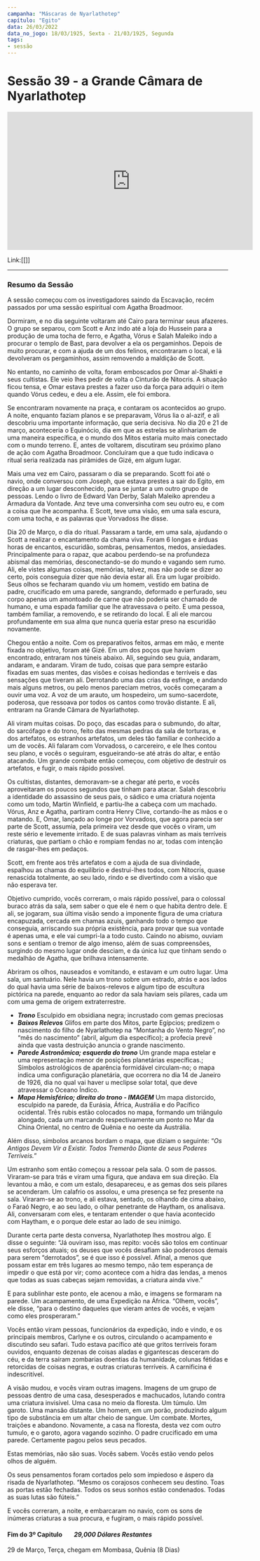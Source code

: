 ```yaml
---
campanha: "Máscaras de Nyarlathotep"
capítulo: "Egito"
data: 26/03/2022
data_no_jogo: 18/03/1925, Sexta - 21/03/1925, Segunda
tags: 
- sessão
---
```

# Sessão 39 - a Grande Câmara de Nyarlathotep  

<div align="center"><iframe width="560" height="315" src="https://www.youtube.com/embed/LYf6GT_SseM" title="YouTube video player" frameborder="0" allow="accelerometer; autoplay; clipboard-write; encrypted-media; gyroscope; picture-in-picture" allowfullscreen></iframe></div>

Link:[[]]

---
### Resumo da Sessão
A sessão começou com os investigadores saindo da Escavação, recém passados por uma sessão espiritual com Agatha Broadmoor.

Dormiram, e no dia seguinte voltaram até Cairo para terminar seus afazeres. O grupo se separou, com Scott e Anz indo até a loja do Hussein para a produção de uma tocha de ferro, e Agatha, Vórus e Salah Maleiko indo a procurar o templo de Bast, para devolver a ela os pergaminhos. Depois de muito procurar, e com a ajuda de um dos felinos, encontraram o local, e lá devolveram os pergaminhos, assim removendo a maldição de Scott.

No entanto, no caminho de volta, foram emboscados por Omar al-Shakti e seus cultistas. Ele veio lhes pedir de volta o Cinturão de Nitocris. A situação ficou tensa, e Omar estava prestes a fazer uso da força para adquiri o item quando Vórus cedeu, e deu a ele. Assim, ele foi embora.

Se encontraram novamente na praça, e contaram os acontecidos ao grupo. A noite, enquanto faziam planos e se preparavam, Vórus lia o al-azif, e ali descobriu uma importante informação, que seria decisiva. No dia 20 e 21 de março, aconteceria o Equinócio, dia em que as estrelas se alinhariam de uma maneira específica, e o mundo dos Mitos estaria muito mais conectado com o mundo terreno. E, antes de voltarem, discutiram seu próximo plano de ação com Agatha Broadmoor. Concluíram que a que tudo indicava o ritual seria realizada nas pirâmides de Gizé, em algum lugar.

Mais uma vez em Cairo, passaram o dia se preparando. Scott foi até o navio, onde conversou com Joseph, que estava prestes a sair do Egito, em direção a um lugar desconhecido, para se juntar a um outro grupo de pessoas. Lendo o livro de Edward Van Derby, Salah Maleiko aprendeu a Armadura da Vontade. Anz teve uma conversinha com seu outro eu, e com a coisa que lhe acompanha. E Scott, teve uma visão, em uma sala escura, com uma tocha, e as palavras que Vorvadoss lhe disse.

Dia 20 de Março, o dia do ritual. Passaram a tarde, em uma sala, ajudando o Scott a realizar o encantamento da chama viva. Foram 6 longas e árduas horas de encantos, escuridão, sombras, pensamentos, medos, ansiedades. Principalmente para o rapaz, que acabou perdendo-se na profundeza abismal das memórias, desconectando-se do mundo e vagando sem rumo. Ali, ele vistes algumas coisas, memórias, talvez, mas não pode se dizer ao certo, pois conseguia dizer que não devia estar ali. Era um lugar proibido. Seus olhos se fecharam quando viu um homem, vestido em batina de padre, crucificado em uma parede, sangrando, deformado e perfurado, seu corpo apenas um amontoado de carne que não poderia ser chamado de humano, e uma espada familiar que lhe atravessava o peito. E uma pessoa, também familiar, a removendo, e se retirando do local. E ali ele marcou profundamente em sua alma que nunca queria estar preso na escuridão novamente.

Chegou então a noite. Com os preparativos feitos, armas em mão, e mente fixada no objetivo, foram até Gizé. Em um dos poços que haviam encontrado, entraram nos túneis abaixo. Ali, seguindo seu guia, andaram, andaram, e andaram. Viram de tudo, coisas que para sempre estarão fixadas em suas mentes, das visões e coisas hediondas e terríveis e das sensações que tiveram ali. Derrotando uma das crias da esfinge, e andando mais alguns metros, ou pelo menos pareciam metros, vocês começaram a ouvir uma voz. A voz de um arauto, um hospedeiro, um sumo-sacerdote, poderosa, que ressoava por todos os cantos como trovão distante. E ali, entraram na Grande Câmara de Nyarlathotep.

Ali viram muitas coisas. Do poço, das escadas para o submundo, do altar, do sarcófago e do trono, feito das mesmas pedras da sala de torturas, e dos artefatos, os estranhos artefatos, um deles tão familiar e conhecido a um de vocês. Ali falaram com Vorvadoss, o carcereiro, e ele lhes contou seu plano, e vocês o seguiram, esgueirando-se até atrás do altar, e então atacando. Um grande combate então começou, com objetivo de destruir os artefatos, e fugir, o mais rápido possível.

Os cultistas, distantes, demoravam-se a chegar até perto, e vocês aproveitaram os poucos segundos que tinham para atacar. Salah descobriu a identidade do assassino de seus pais, o sádico e uma criatura nojenta como um todo, Martin Winfield, e partiu-lhe a cabeça com um machado. Vórus, Anz e Agatha, partiram contra Henry Clive, cortando-lhe as mãos e o matando. E, Omar, lançado ao longe por Vorvadoss, que agora parecia ser parte de Scott, assumia, pela primeira vez desde que vocês o viram, um reste sério e levemente irritado. E de suas palavras vinham as mais terríveis criaturas, que partiam o chão e rompiam fendas no ar, todas com intenção de rasgar-lhes em pedaços.

Scott, em frente aos três artefatos e com a ajuda de sua divindade, espalhou as chamas do equilíbrio e destrui-lhes todos, com Nitocris, quase renascida totalmente, ao seu lado, rindo e se divertindo com a visão que não esperava ter.

Objetivo cumprido, vocês correram, o mais rápido possível, para o colossal buraco atrás da sala, sem saber o que ele é nem o que habita dentro dele. E ali, se jogaram, sua última visão sendo a imponente figura de uma criatura encapuzada, cercada em chamas azuis, ganhando todo o tempo que conseguia, arriscando sua própria existência, para provar que sua vontade é apenas uma, e ele vai cumpri-la a todo custo. Caindo no abismo, ouviam sons e sentiam o tremor de algo imenso, além de suas compreensões, surgindo do mesmo lugar onde desciam, e da única luz que tinham sendo o medalhão de Agatha, que brilhava intensamente.

Abriram os olhos, nauseados e vomitando, e estavam e um outro lugar. Uma sala, um santuário. Nele havia um trono sobre um estrado, atrás e aos lados do qual havia uma série de baixos-relevos e algum tipo de escultura pictórica na parede, enquanto ao redor da sala haviam seis pilares, cada um com uma gema de origem extraterrestre.

- **_Trono_**
Esculpido em obsidiana negra; incrustado com gemas preciosas
- **_Baixos Relevos_**
 Glifos em parte dos Mitos, parte Egípcios; predizem o nascimento do filho de Nyarlathotep na “Montanha do Vento Negro”, no “mês do nascimento” (abril, algum dia específico); a profecia prevê ainda que vasta destruição anuncia o grande nascimento.
- **_Parede Astronômica; esquerda do trono_**
 Um grande mapa estelar e uma representação menor de posições planetárias específicas.; Símbolos astrológicos de aparência formidável circulam-no; o mapa indica uma configuração planetária, que ocorrera no dia 14 de Janeiro de 1926, dia no qual vai haver u meclipse solar total, que deve atravessar o Oceano Índico.
- **_Mapa Hemisférico; direita do trono - IMAGEM_**
 Um mapa distorcido, esculpido na parede, da Eurásia, África, Austrália e do Pacífico ocidental. Três rubis estão colocados no mapa, formando um triângulo alongado, cada um marcando respectivamente um ponto no Mar da China Oriental, no centro de Quênia e no oeste da Austrália.

Além disso, símbolos arcanos bordam o mapa, que diziam o seguinte:
“_Os Antigos Devem Vir a Existir. Todos Tremerão Diante de seus Poderes Terríveis._”

Um estranho som então começou a ressoar pela sala. O som de passos. Viraram-se para trás e viram uma figura, que andava em sua direção. Ela levantou a mão, e com um estalo, desapareceu, e as gemas dos seis pilares se acenderam. Um calafrio os assolou, e uma presença se fez presente na sala. Viraram-se ao trono, e ali estava, sentado, os olhando de cima abaixo, o Faraó Negro, e ao seu lado, o olhar penetrante de Haytham, os analisava. Ali, conversaram com eles, e tentaram entender o que havia acontecido com Haytham, e o porque dele estar ao lado de seu inimigo.

Durante certa parte desta conversa, Nyarlathotep lhes mostrou algo. E disse o seguinte: “Já ouviram isso, mas repito: vocês são tolos em continuar seus esforços atuais; os deuses que vocês desafiam são poderosos demais para serem “derrotados”, se é que isso é possível. Afinal, a menos que possam estar em três lugares ao mesmo tempo, não tem esperança de impedir o que está por vir; como acontece com a hidra das lendas, a menos que todas as suas cabeças sejam removidas, a criatura ainda vive.”

E para sublinhar este ponto, ele acenou a mão, e imagens se formaram na parede. Um acampamento, de uma Expedição na África. “Olhem, vocês”, ele disse, “para o destino daqueles que vieram antes de vocês, e vejam como eles prosperaram.”

Vocês então viram pessoas, funcionários da expedição, indo e vindo, e os principais membros, Carlyne e os outros, circulando o acampamento e discutindo seu safari. Tudo estava pacífico até que gritos terríveis foram ouvidos, enquanto dezenas de coisas aladas e gigantescas desceram do céu, e da terra saíram zombarias doentias da humanidade, colunas fétidas e retorcidas de coisas negras, e outras criaturas terríveis. A carnificina é indescritível.

A visão mudou, e vocês viram outras imagens. Imagens de um grupo de pessoas dentro de uma casa, desesperados e machucados, lutando contra uma criatura invisível. Uma casa no meio da floresta. Um túmulo. Um garoto. Uma mansão distante. Um homem, em um porão, produzindo algum tipo de substância em um altar cheio de sangue. Um combate. Mortes, traições e abandono. Novamente, a casa na floresta, desta vez com outro tumulo, e o garoto, agora vagando sozinho. O padre crucificado em uma parede. Certamente pagou pelos seus pecados.

Estas memórias, não são suas. Vocês sabem. Vocês estão vendo pelos olhos de alguém.

Os seus pensamentos foram cortados pelo som impiedoso e áspero da risada de Nyarlathotep. “Mesmo os corajosos conhecem seu destino. Toas as portas estão fechadas. Todos os seus sonhos estão condenados. Todas as suas lutas são fúteis.”

E vocês correram, a noite, e embarcaram no navio, com os sons de inúmeras criaturas a sua procura, e fugiram, o mais rápido possível.

#### **Fim do 3º Capitulo**        _29,000 Dólares Restantes_          

29 de Março, Terça, chegam em Mombasa, Quênia (8 Dias)

